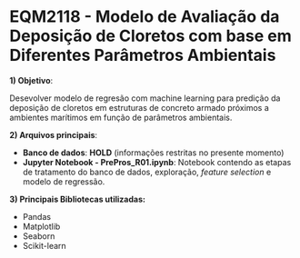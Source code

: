 # EQM2118 - Modelo de Avaliação da Deposição de Cloretos com base em Diferentes Parâmetros Ambientais

**1) Objetivo**:

Desevolver modelo de regresão com machine learning para predição da deposição de cloretos em estruturas de concreto armado próximos a ambientes marítimos em função de parâmetros ambientais.

**2) Arquivos principais**:
 - **Banco de dados**: **HOLD** (informações restritas no presente momento)
 - **Jupyter Notebook - PrePros_R01.ipynb**: Notebook contendo as etapas de tratamento do banco de dados, exploração, _feature selection_ e modelo de regressão.

**3) Principais Bibliotecas utilizadas:**
 - Pandas
 - Matplotlib
 - Seaborn
 - Scikit-learn
